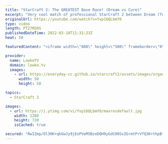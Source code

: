 ```yaml
---
title: "StarCraft 2: The GREATEST Base Race! (Dream vs Cure)"
excerpt: "Very cool match of professional StarCraft 2 between Dream (Terran) and Cure (Terran). While the Korean SC2 scene in TvT gets dominated by Maru, these two face off against each other in one of the strangest base races I've seen in a while.  Support my work on Patreon: https://www.patreon.com/lowkotv Become"
originalUrl: https://youtube.com/watch?v=Yvp16QLbmY0
type: video
length: PT27M30S
publishedDateTime: 2022-03-18T11:31:23Z
heat: 50

featuredContent: "<iframe width=\"800\" height=\"500\" frameborder=\"0\" src=\"https://www.youtube.com/embed/Yvp16QLbmY0\" allow=\"accelerometer; autoplay; encrypted-media; gyroscope; picture-in-picture\" allowfullscreen></iframe>"

provider:
  name: LowkoTV
  domain: lowko.tv
  images:
    - url: https://everyday-cc.github.io/starcraft2/assets/images/organizations/lowko.tv-50x50.jpg
      width: 50
      height: 50

topics:
  - StarCraft 2

images:
  - url: https://i.ytimg.com/vi/Yvp16QLbmY0/maxresdefault.jpg
    width: 1280
    height: 720
    isCached: true

secured: "RwIZmp/Ol30K+qkGwJy9jEoPVeMSBzeDQH9yGdC00SxZGrmtPrVfQ3K+thpBtwz+ywkjRmZZZtFPyUQOHiTpG8p71WOAuEltZM6krcFTrlLL2S3e67RcjKXDA1YHvriMn7ABU0HFsdhumwxfmvGt7bKi/b3kJZotdaHij/QkKE80RPDmx52dcpF/lc2QKsRxtQ9JDn8xg7WltlzyrURLFaZ4TaGBFMbxCk3BkUh4eh8GrmlRFGpjMA7c0rAjosaV1t5Q+zjXaPjUcjs43DwhFF96X6EUpVACFmHHONqQmTzctngVwmx0hSAtHC/yCQGY/xPz8bNO4LXvIpQeXQfWuGEDWMH6bc2qyd9c/fcYYXB8ZG4dwKbnxHH7LO7/P2ZYylODeZGqlA5LtZICDeRjLreEkugsAoX6aJT5XcK0kmY=;53ZxHNLnCohg95pUw8Faxg=="
---
```


